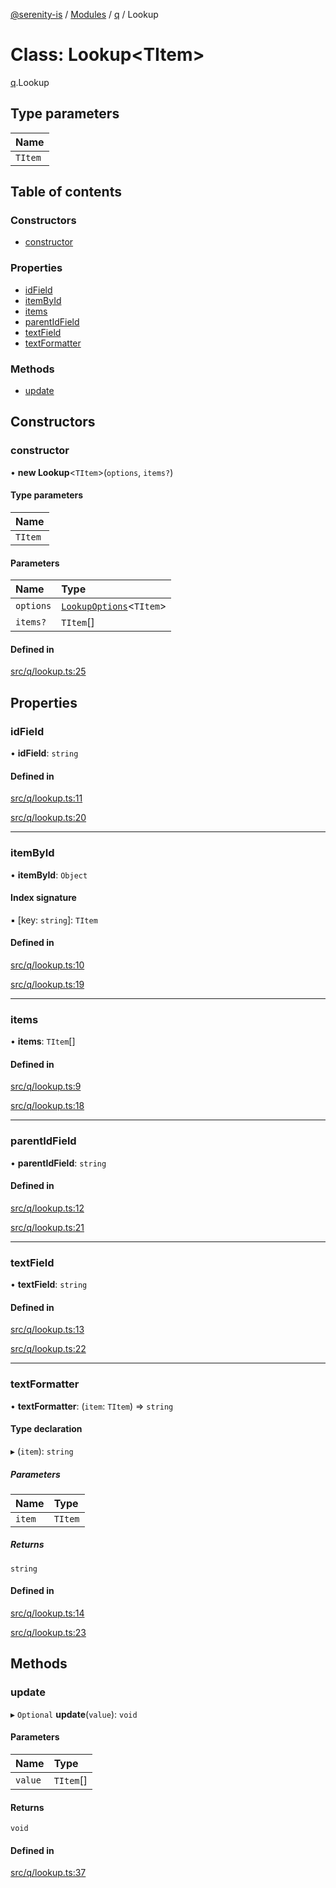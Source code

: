 [@serenity-is](../README.md) / [Modules](../modules.md) / [q](../modules/q.md) / Lookup

# Class: Lookup<TItem\>

[q](../modules/q.md).Lookup

## Type parameters

| Name |
| :------ |
| `TItem` |

## Table of contents

### Constructors

- [constructor](q.Lookup.md#constructor)

### Properties

- [idField](q.Lookup.md#idfield)
- [itemById](q.Lookup.md#itembyid)
- [items](q.Lookup.md#items)
- [parentIdField](q.Lookup.md#parentidfield)
- [textField](q.Lookup.md#textfield)
- [textFormatter](q.Lookup.md#textformatter)

### Methods

- [update](q.Lookup.md#update)

## Constructors

### constructor

• **new Lookup**<`TItem`\>(`options`, `items?`)

#### Type parameters

| Name |
| :------ |
| `TItem` |

#### Parameters

| Name | Type |
| :------ | :------ |
| `options` | [`LookupOptions`](../interfaces/q.LookupOptions.md)<`TItem`\> |
| `items?` | `TItem`[] |

#### Defined in

[src/q/lookup.ts:25](https://github.com/serenity-is/serenity/blob/master/packages/corelib/src/q/lookup.ts#L25)

## Properties

### idField

• **idField**: `string`

#### Defined in

[src/q/lookup.ts:11](https://github.com/serenity-is/serenity/blob/master/packages/corelib/src/q/lookup.ts#L11)

[src/q/lookup.ts:20](https://github.com/serenity-is/serenity/blob/master/packages/corelib/src/q/lookup.ts#L20)

___

### itemById

• **itemById**: `Object`

#### Index signature

▪ [key: `string`]: `TItem`

#### Defined in

[src/q/lookup.ts:10](https://github.com/serenity-is/serenity/blob/master/packages/corelib/src/q/lookup.ts#L10)

[src/q/lookup.ts:19](https://github.com/serenity-is/serenity/blob/master/packages/corelib/src/q/lookup.ts#L19)

___

### items

• **items**: `TItem`[]

#### Defined in

[src/q/lookup.ts:9](https://github.com/serenity-is/serenity/blob/master/packages/corelib/src/q/lookup.ts#L9)

[src/q/lookup.ts:18](https://github.com/serenity-is/serenity/blob/master/packages/corelib/src/q/lookup.ts#L18)

___

### parentIdField

• **parentIdField**: `string`

#### Defined in

[src/q/lookup.ts:12](https://github.com/serenity-is/serenity/blob/master/packages/corelib/src/q/lookup.ts#L12)

[src/q/lookup.ts:21](https://github.com/serenity-is/serenity/blob/master/packages/corelib/src/q/lookup.ts#L21)

___

### textField

• **textField**: `string`

#### Defined in

[src/q/lookup.ts:13](https://github.com/serenity-is/serenity/blob/master/packages/corelib/src/q/lookup.ts#L13)

[src/q/lookup.ts:22](https://github.com/serenity-is/serenity/blob/master/packages/corelib/src/q/lookup.ts#L22)

___

### textFormatter

• **textFormatter**: (`item`: `TItem`) => `string`

#### Type declaration

▸ (`item`): `string`

##### Parameters

| Name | Type |
| :------ | :------ |
| `item` | `TItem` |

##### Returns

`string`

#### Defined in

[src/q/lookup.ts:14](https://github.com/serenity-is/serenity/blob/master/packages/corelib/src/q/lookup.ts#L14)

[src/q/lookup.ts:23](https://github.com/serenity-is/serenity/blob/master/packages/corelib/src/q/lookup.ts#L23)

## Methods

### update

▸ `Optional` **update**(`value`): `void`

#### Parameters

| Name | Type |
| :------ | :------ |
| `value` | `TItem`[] |

#### Returns

`void`

#### Defined in

[src/q/lookup.ts:37](https://github.com/serenity-is/serenity/blob/master/packages/corelib/src/q/lookup.ts#L37)
